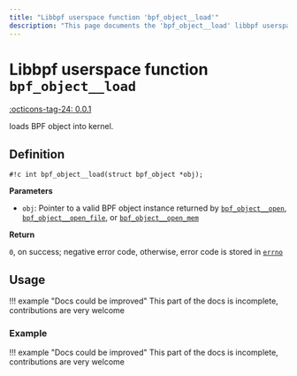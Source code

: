 ```yaml
---
title: "Libbpf userspace function 'bpf_object__load'"
description: "This page documents the 'bpf_object__load' libbpf userspace function, including its definition, usage, and examples."
---
```

# Libbpf userspace function `bpf_object__load`

<!-- [LIBBPF_TAG] -->
[:octicons-tag-24: 0.0.1](https://github.com/libbpf/libbpf/releases/tag/v0.0.1)
<!-- [/LIBBPF_TAG] -->

loads BPF object into kernel.

## Definition

`#!c int bpf_object__load(struct bpf_object *obj);`

**Parameters**

- `obj`: Pointer to a valid BPF object instance returned by [`bpf_object__open`](bpf_object__open.md), [`bpf_object__open_file`](bpf_object__open_file.md), or [`bpf_object__open_mem`](bpf_object__open_mem.md)

**Return**

`0`, on success; negative error code, otherwise, error code is stored in [`errno`](https://man7.org/linux/man-pages/man3/errno.3.html)

## Usage

!!! example "Docs could be improved"
    This part of the docs is incomplete, contributions are very welcome

### Example

!!! example "Docs could be improved"
    This part of the docs is incomplete, contributions are very welcome

